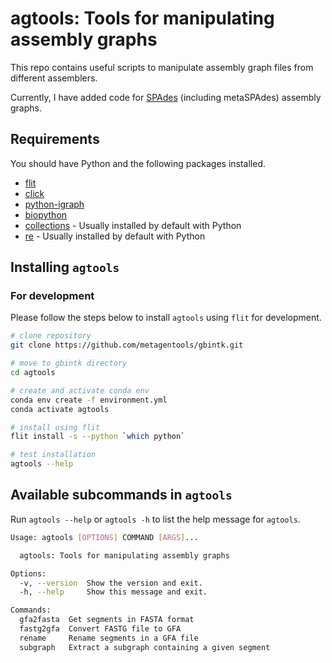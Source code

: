 # agtools: Tools for manipulating assembly graphs

This repo contains useful scripts to manipulate assembly graph files from different assemblers.

Currently, I have added code for [SPAdes](https://github.com/ablab/spades) (including metaSPAdes) assembly graphs.

## Requirements

You should have Python and the following packages installed.

* [flit](https://flit.pypa.io/en/stable/)
* [click](https://click.palletsprojects.com/en/stable/)
* [python-igraph](https://python.igraph.org/en/stable/index.html)
* [biopython](https://biopython.org/)
* [collections](https://docs.python.org/3/library/collections.html) - Usually installed by default with Python
* [re](https://docs.python.org/3/library/re.html) - Usually installed by default with Python

## Installing `agtools`

### For development

Please follow the steps below to install `agtools` using `flit` for development.

```bash
# clone repository
git clone https://github.com/metagentools/gbintk.git

# move to gbintk directory
cd agtools

# create and activate conda env
conda env create -f environment.yml
conda activate agtools

# install using flit
flit install -s --python `which python`

# test installation
agtools --help
```

## Available subcommands in `agtools`

Run `agtools --help` or `agtools -h` to list the help message for `agtools`.

```bash
Usage: agtools [OPTIONS] COMMAND [ARGS]...

  agtools: Tools for manipulating assembly graphs

Options:
  -v, --version  Show the version and exit.
  -h, --help     Show this message and exit.

Commands:
  gfa2fasta  Get segments in FASTA format
  fastg2gfa  Convert FASTG file to GFA
  rename     Rename segments in a GFA file
  subgraph   Extract a subgraph containing a given segment
```